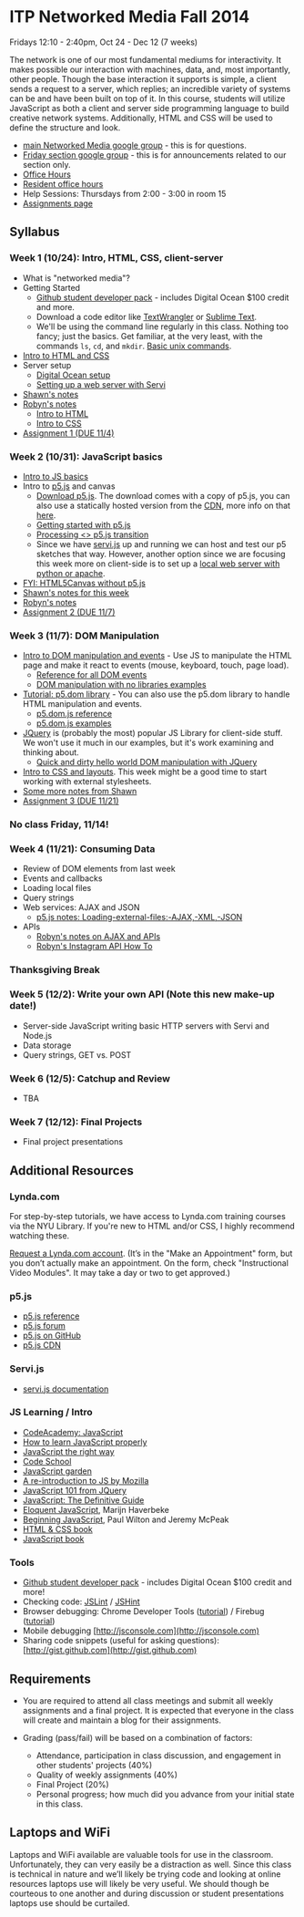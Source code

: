 ITP Networked Media Fall 2014
=============================

Fridays 12:10 - 2:40pm, Oct 24 - Dec 12 (7 weeks)

The network is one of our most fundamental mediums for interactivity. It makes possible our interaction with machines, data, and, most importantly, other people. Though the base interaction it supports is simple, a client sends a request to a server, which replies; an incredible variety of systems can be and have been built on top of it. In this course, students will utilize JavaScript as both a client and server side programming language to build creative network systems. Additionally, HTML and CSS will be used to define the structure and look. 

* [main Networked Media google group](https://groups.google.com/a/itp.nyu.edu/forum/#!forum/networkedmedia) - this is for questions.
* [Friday section google group](https://groups.google.com/a/nyu.edu/forum/#!forum/networked-media-shiffman-2014-group) - this is for announcements related to our section only.
* [Office Hours](https://itp.nyu.edu/inwiki/Signup/Shiffman)
* [Resident office hours](https://itp.nyu.edu/inwiki/)
* Help Sessions: Thursdays from 2:00 - 3:00 in room 15
* [Assignments page](https://github.com/shiffman/itp-networked-media/wiki)


## Syllabus

### Week 1 (10/24): Intro, HTML, CSS, client-server

* What is "networked media"?
* Getting Started
    * [Github student developer pack](https://education.github.com/pack) - includes Digital Ocean $100 credit and more.
    * Download a code editor like [TextWrangler](http://www.barebones.com/products/textwrangler/) or [Sublime Text](http://www.sublimetext.com/).
    * We'll be using the command line regularly in this class. Nothing too fancy; just the basics. Get familiar, at the very least, with the commands `ls`, `cd`, and `mkdir`. [Basic unix commands](http://www.webmonkey.com/2010/02/learn_enough_unix_for_your_resume/#Basic_Commands).
* [Intro to HTML and CSS](https://github.com/lmccart/p5.js/wiki/Intro-to-HTML-and-CSS)
* Server setup
    * [Digital Ocean setup](https://github.com/robynitp/networkedmedia/wiki/Digital-Ocean-Set-up)
    * [Setting up a web server with Servi](https://github.com/robynitp/networkedmedia/wiki/Web-Servers-with-Servi)
* [Shawn's notes](http://itp.nyu.edu/~sve204/commlabnetworkedmedia_fall2014/week1.html)
* [Robyn's notes](https://github.com/robynitp/networkedmedia/wiki/Week-1-Notes)
    * [Intro to HTML](https://github.com/robynitp/networkedmedia/wiki/Intro-to-HTML)
    * [Intro to CSS](https://github.com/robynitp/networkedmedia/wiki/Intro-to-CSS)
* [Assignment 1 (DUE 11/4)](https://github.com/shiffman/itp-networked-media/wiki/Week-1-Homework)

### Week 2 (10/31): JavaScript basics
* [Intro to JS basics](https://github.com/lmccart/p5.js/wiki/JavaScript-basics)
* Intro to [p5.js](http://p5js.org) and canvas
  * [Download p5.js](http://p5js.org/download/). The download comes with a copy of p5.js, you can also use a statically hosted version from the [CDN](http://cdnjs.com/libraries/p5.js), more info on that [here](http://p5js.org/get-started/#file-setup).
  * [Getting started with p5.js](http://p5js.org/get-started/)
  * [Processing <> p5.js transition](https://github.com/lmccart/p5.js/wiki/Processing-transition)
  * Since we have [servi.js](https://github.com/antiboredom/servi.js) up and running we can host and test our p5 sketches that way. However, another option since we are focusing this week more on client-side is to set up a [local web server with python or apache](https://github.com/lmccart/p5.js/wiki/Local-server). 
* [FYI: HTML5Canvas without p5.js](https://developer.mozilla.org/en-US/docs/Web/API/Canvas_API/Tutorial)
* [Shawn's notes for this week](http://itp.nyu.edu/~sve204/commlabnetworkedmedia_fall2014/week2.html)
* [Robyn's notes](https://github.com/robynitp/networkedmedia/wiki/Week-2-Notes)
* [Assignment 2 (DUE 11/7)](https://github.com/shiffman/itp-networked-media/wiki/Week-2-Homework)

### Week 3 (11/7): DOM Manipulation
* [Intro to DOM manipulation and events](https://github.com/lmccart/p5.js/wiki/Intro-to-DOM-manipulation-and-events) - Use JS to manipulate the HTML page and make it react to events (mouse, keyboard, touch, page load). 
  * [Reference for all DOM events](https://developer.mozilla.org/en-US/docs/Web/Events)
  * [DOM manipulation with no libraries examples](https://github.com/shiffman/itp-networked-media/tree/master/week3/02_dom_pure_js)
* [Tutorial: p5.dom library](https://github.com/lmccart/p5.js/wiki/Beyond-the-canvas) - You can also use the p5.dom library to handle HTML manipulation and events.
  * [p5.dom.js reference](http://p5js.org/reference/#/libraries/p5.dom)
  * [p5.dom.js examples](https://github.com/shiffman/itp-networked-media/tree/master/week3/04_dom_p5)
* [JQuery](http://jquery.com/) is (probably the most) popular JS Library for client-side stuff.  We won't use it much in our examples, but it's work examining and thinking about.
  * [Quick and dirty hello world DOM manipulation with JQuery](https://github.com/shiffman/itp-networked-media/blob/master/week3/03_dom_jquery/sketch.js)
* [Intro to CSS and layouts](https://github.com/lmccart/p5.js/wiki/Intro-to-HTML-and-CSS#css).  This week might be a good time to start working with external stylesheets.
* [Some more notes from Shawn](http://itp.nyu.edu/~sve204/commlabnetworkedmedia_fall2014/week3.html)
* [Assignment 3 (DUE 11/21)](https://github.com/shiffman/itp-networked-media/wiki/Week-3-Homework)

### No class Friday, 11/14!

### Week 4 (11/21): Consuming Data
* Review of DOM elements from last week
* Events and callbacks
* Loading local files
* Query strings
* Web services: AJAX and JSON
  * [p5.js notes: Loading-external-files:-AJAX,-XML,-JSON](https://github.com/lmccart/p5.js/wiki/Loading-external-files:-AJAX,-XML,-JSON)
* APIs
  * [Robyn's notes on AJAX and APIs](https://github.com/robynitp/networkedmedia/wiki/AJAX%2C-JSON%2C-APIs)
  * [Robyn's Instagram API How To](https://github.com/robynitp/networkedmedia/wiki/Instagram-API-How-to)


### Thanksgiving Break

### Week 5 (12/2): Write your own API (Note this new make-up date!)
* Server-side JavaScript writing basic HTTP servers with Servi and Node.js
* Data storage
* Query strings, GET vs. POST

### Week 6 (12/5): Catchup and Review
* TBA

### Week 7 (12/12): Final Projects
* Final project presentations


## Additional Resources

### Lynda.com

For step-by-step tutorials, we have access to Lynda.com training courses via the NYU Library. If you're new to HTML and/or CSS, I highly recommend watching these.

[Request a Lynda.com account](http://nyu.libguides.com/digitalstudio/appointments).  (It’s in the "Make an Appointment" form, but you don’t actually make an appointment. On the form, check "Instructional Video Modules". It may take a day or two to get approved.)

### p5.js
* [p5.js reference](http://p5js.org/reference)
* [p5.js forum](http://forum.processing.org/two/)
* [p5.js on GitHub](https://github.com/lmccart/p5.js)
* [p5.js CDN](http://cdnjs.com/libraries/p5.js)

### Servi.js
* [servi.js documentation](https://github.com/antiboredom/servi.js/wiki)

### JS Learning / Intro
* [CodeAcademy: JavaScript](http://www.codecademy.com/tracks/javascript)
* [How to learn JavaScript properly](http://javascriptissexy.com/how-to-learn-javascript-properly/)
* [JavaScript the right way](http://www.jstherightway.org/)
* [Code School](https://www.codeschool.com/paths/javascript)
* [JavaScript garden](http://bonsaiden.github.io/JavaScript-Garden/)
* [A re-introduction to JS by Mozilla](https://developer.mozilla.org/en-US/docs/Web/JavaScript/A_re-introduction_to_JavaScript)
* [JavaScript 101 from JQuery](https://learn.jquery.com/javascript-101/)
* [JavaScript: The Definitive Guide](http://shop.oreilly.com/product/9780596000486.do)
* [Eloquent JavaScript](http://eloquentjavascript.net/contents.html), Marijn Haverbeke
* [Beginning JavaScript](http://www.amazon.com/Beginning-JavaScript-Paul-Wilton/dp/0470525932), Paul Wilton and Jeremy McPeak
* [HTML & CSS book](http://www.htmlandcssbook.com/)
* [JavaScript book](http://www.javascriptbook.com/)

### Tools
* [Github student developer pack](https://education.github.com/pack) - includes Digital Ocean $100 credit and more!
* Checking code: [JSLint](http://www.jslint.com/) / [JSHint](http://www.jshint.com)
* Browser debugging: Chrome Developer Tools ([tutorial](https://developer.chrome.com/extensions/tut_debugging)) / Firebug ([tutorial](http://www.developerfusion.com/article/139949/debugging-javascript-with-firebug/))
* Mobile debugging [http://jsconsole.com](http://jsconsole.com)
* Sharing code snippets (useful for asking questions): [http://gist.github.com](http://gist.github.com)

## Requirements
* You are required to attend all class meetings and submit all weekly assignments and a final project.  It is expected that everyone in the class will create and maintain a blog for their assignments.

* Grading (pass/fail) will be based on a combination of factors:
    - Attendance, participation in class discussion, and engagement in other students' projects (40%)
    - Quality of weekly assignments (40%) 
    - Final Project (20%)
    - Personal progress; how much did you advance from your initial state in this class.

## Laptops and WiFi
Laptops and WiFi available are valuable tools for use in the classroom. Unfortunately, they can very easily be a distraction as well. Since this class is technical in nature and we’ll likely be trying code and looking at online resources laptops use will likely be very useful. We should though be courteous to one another and during discussion or student presentations laptops use should be curtailed.
